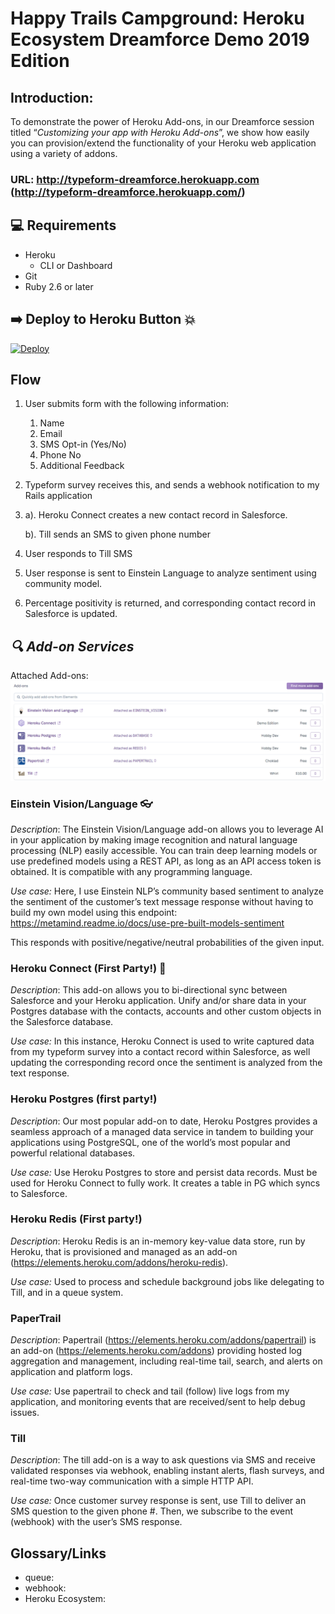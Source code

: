 # Happy Trails Campground: Heroku Ecosystem Dreamforce Demo 2019 Edition
## Introduction:

To demonstrate the power of Heroku Add-ons, in our Dreamforce session titled “*Customizing your app with Heroku Add-ons*”, we show how easily you can provision/extend the functionality of your Heroku web application using a variety of addons.

### URL: http://typeform-dreamforce.herokuapp.com (http://typeform-dreamforce.herokuapp.com/)


## 💻  Requirements

* Heroku
    * CLI or Dashboard
* Git
* Ruby 2.6 or later


## ➡️ Deploy to Heroku Button 💥
[![Deploy](https://www.herokucdn.com/deploy/button.svg)](https://heroku.com/deploy)


## Flow

1. User submits form with the following information:
    1. Name
    2. Email
    3. SMS Opt-in (Yes/No)
    4. Phone No
    5. Additional Feedback
2. Typeform survey receives this, and sends a webhook notification to my Rails application
3. a). Heroku Connect creates a new contact record in Salesforce.

   b). Till sends an SMS to given phone number
2. User responds to Till SMS
3. User response is sent to Einstein Language to analyze sentiment using community model.
4. Percentage positivity is returned, and corresponding contact record in Salesforce is updated.


## *🔍 Add-on Services*
Attached Add-ons: 
![Dashboard Screenshot:](/dashboard_addons.png?raw=true "Attached Addons: ")
### Einstein Vision/Language 👓

_*Description*_:
The Einstein Vision/Language add-on allows you to leverage AI in your application by making image recognition and natural language processing (NLP) easily accessible. You can train deep learning models or use predefined models using a REST API, as long as an API access token is obtained. It is compatible with any programming language.

*_Use case:_*
Here, I use Einstein NLP’s community based sentiment to analyze the sentiment of the customer’s text message response without having to build my own model using this endpoint: https://metamind.readme.io/docs/use-pre-built-models-sentiment

This responds with positive/negative/neutral probabilities of the given input.

### Heroku Connect (First Party!) 🔌

_*Description*_:
This add-on allows you to bi-directional sync between Salesforce and your Heroku application. Unify and/or share data in your Postgres database with the contacts, accounts and other custom objects in the Salesforce database.

*_Use case:_*
In this instance, Heroku Connect is used to write captured data from my typeform survey into a contact record within Salesforce, as well updating the corresponding record once the sentiment is analyzed from the text response.


### Heroku Postgres (first party!)

_*Description*_:
Our most popular add-on to date, Heroku Postgres provides a seamless approach of a managed data service in tandem to building your applications using PostgreSQL, one of the world’s most popular and powerful relational databases.

*_Use case:_*
Use Heroku Postgres to store and persist data records. Must be used for Heroku Connect to fully work. It creates a table in PG which syncs to Salesforce.

### Heroku Redis (First party!)

_*Description*_:
Heroku Redis is an in-memory key-value data store, run by Heroku, that is provisioned and managed as an add-on (https://elements.heroku.com/addons/heroku-redis).

*_Use case:_*
Used to process and schedule background jobs like delegating to Till, and  in a queue system.

### PaperTrail

_*Description*_:
Papertrail (https://elements.heroku.com/addons/papertrail) is an add-on (https://elements.heroku.com/addons) providing hosted log aggregation and management, including real-time tail, search, and alerts on application and platform logs.

*_Use case:_*
Use papertrail to check and tail (follow) live logs from my application, and monitoring events that are received/sent to help debug issues.

### Till

_*Description*_:
The till add-on is a way to ask questions via SMS and receive validated responses via webhook, enabling instant alerts, flash surveys, and real-time two-way communication with a simple HTTP API.

*_Use case:_*
Once customer survey response is sent, use Till to deliver an SMS question to the given phone #. Then, we subscribe to the event (webhook) with the user’s SMS response.


## Glossary/Links
- queue:
- webhook:
- Heroku Ecosystem:
